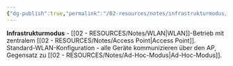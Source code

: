 ```yaml
---
{"dg-publish":true,"permalink":"/02-resources/notes/infrastrukturmodus/","tags":["wlan/modus","accesspoint/zentral"],"noteIcon":"","updated":"2025-08-27T15:03:20.178+02:00"}
---
```



**Infrastrukturmodus** - [[02 - RESOURCES/Notes/WLAN\|WLAN]]-Betrieb mit zentralem [[02 - RESOURCES/Notes/Access Point\|Access Point]].
Standard-WLAN-Konfiguration - alle Geräte kommunizieren über den AP, Gegensatz zu [[02 - RESOURCES/Notes/Ad-Hoc-Modus\|Ad-Hoc-Modus]].